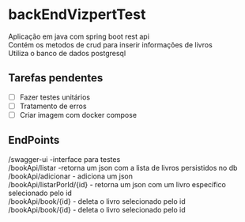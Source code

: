 # backEndVizpertTest

Aplicação em java com spring boot rest api<br/>
Contém os metodos de crud para inserir informações de livros<br/>
Utiliza o banco de dados postgresql<br/>

## Tarefas pendentes<br/>
- [ ] Fazer testes unitários<br/>
- [ ] Tratamento de erros<br/>
- [ ] Criar imagem com docker compose<br/>

## EndPoints <br/>
/swagger-ui -interface para testes <br/>
/bookApi/listar -retorna um json com a lista de livros persistidos no db <br/>
/bookApi/adicionar - adiciona um json  <br/>
/bookApi/listarPorId/{id} - retorna um json com um livro específico selecionado pelo id <br/>
/bookApi/book/{id} - deleta o livro selecionado pelo id <br/>
/bookApi/book/{id} - deleta o livro selecionado pelo id <br/>

